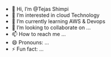 - 👋 Hi, I’m @Tejas Shimpi
- 👀 I’m interested in cloud Technology
- 🌱 I’m currently learning AWS & Devops
- 💞️ I’m looking to collaborate on ...
- 📫 How to reach me ...
- 😄 Pronouns: ...
- ⚡ Fun fact: ...

<!---
Tejas-0607/Tejas-0607 is a ✨ special ✨ repository because its `README.md` (this file) appears on your GitHub profile.
You can click the Preview link to take a look at your changes.
--->
